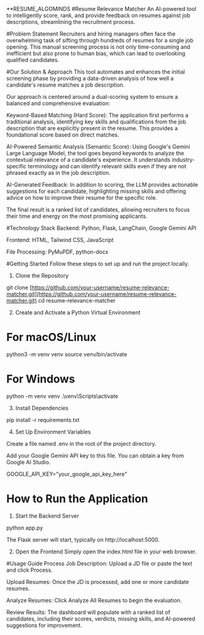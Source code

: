 **RESUME_ALGOMINDS
#Resume Relevance Matcher
An AI-powered tool to intelligently score, rank, and provide feedback on resumes against job descriptions, streamlining the recruitment process.

#Problem Statement
Recruiters and hiring managers often face the overwhelming task of sifting through hundreds of resumes for a single job opening. This manual screening process is not only time-consuming and inefficient but also prone to human bias, which can lead to overlooking qualified candidates.

#Our Solution & Approach
This tool automates and enhances the initial screening phase by providing a data-driven analysis of how well a candidate's resume matches a job description.

Our approach is centered around a dual-scoring system to ensure a balanced and comprehensive evaluation:

Keyword-Based Matching (Hard Score): The application first performs a traditional analysis, identifying key skills and qualifications from the job description that are explicitly present in the resume. This provides a foundational score based on direct matches.

AI-Powered Semantic Analysis (Semantic Score): Using Google's Gemini Large Language Model, the tool goes beyond keywords to analyze the contextual relevance of a candidate's experience. It understands industry-specific terminology and can identify relevant skills even if they are not phrased exactly as in the job description.

AI-Generated Feedback: In addition to scoring, the LLM provides actionable suggestions for each candidate, highlighting missing skills and offering advice on how to improve their resume for the specific role.

The final result is a ranked list of candidates, allowing recruiters to focus their time and energy on the most promising applicants.

#Technology Stack
Backend: Python, Flask, LangChain, Google Gemini API

Frontend: HTML, Tailwind CSS, JavaScript

File Processing: PyMuPDF, python-docx

#Getting Started
Follow these steps to set up and run the project locally.

1. Clone the Repository

git clone [https://github.com/your-username/resume-relevance-matcher.git](https://github.com/your-username/resume-relevance-matcher.git)
cd resume-relevance-matcher

2. Create and Activate a Python Virtual Environment

# For macOS/Linux
python3 -m venv venv
source venv/bin/activate

# For Windows
python -m venv venv
.\venv\Scripts\activate

3. Install Dependencies

pip install -r requirements.txt

4. Set Up Environment Variables

Create a file named .env in the root of the project directory.

Add your Google Gemini API key to this file. You can obtain a key from Google AI Studio.

GOOGLE_API_KEY="your_google_api_key_here"

# How to Run the Application
1. Start the Backend Server

python app.py

The Flask server will start, typically on http://localhost:5000.

2. Open the Frontend
Simply open the index.html file in your web browser.

#Usage Guide
Process Job Description: Upload a JD file or paste the text and click Process.

Upload Resumes: Once the JD is processed, add one or more candidate resumes.

Analyze Resumes: Click Analyze All Resumes to begin the evaluation.

Review Results: The dashboard will populate with a ranked list of candidates, including their scores, verdicts, missing skills, and AI-powered suggestions for improvement.
